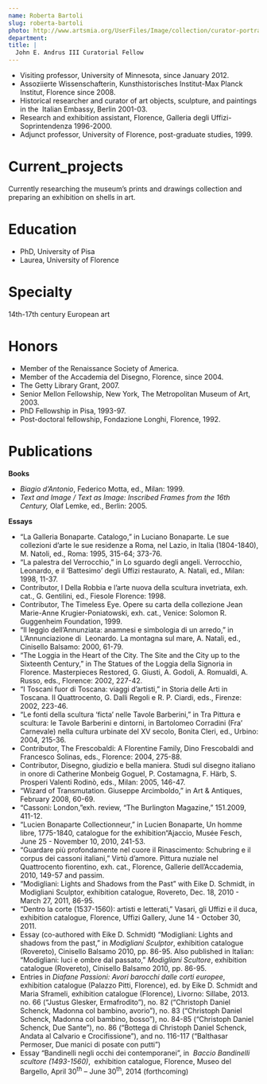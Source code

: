 ```yaml
---
name: Roberta Bartoli
slug: roberta-bartoli
photo: http://www.artsmia.org/UserFiles/Image/collection/curator-portraits/bartoli.jpg
department: 
title: |
  John E. Andrus III Curatorial Fellow
---
```


<ul>

<li>Visiting professor, University of Minnesota, since January 2012.</li>

<li>Assoziierte Wissenschafterin, Kunsthistorisches Institut-Max Planck Institut, Florence since 2008.</li>

<li>Historical researcher and curator of art objects, sculpture, and paintings in the  Italian Embassy, Berlin 2001-03.</li>

<li>Research and exhibition assistant, Florence, Galleria degli Uffizi-Soprintendenza 1996-2000.</li>

<li>Adjunct professor, University of Florence, post-graduate studies, 1999.</li>

</ul>

# Current_projects

<p>Currently researching the museum’s prints and drawings collection and preparing an exhibition on shells in art.</p>

# Education

<ul>

<li>PhD, University of Pisa</li>

<li>Laurea, University of Florence</li>

</ul>

# Specialty

<p>14th-17th century European art</p>

# Honors

<ul>

<li>Member of the Renaissance Society of America.</li>

<li>Member of the Accademia del Disegno, Florence, since 2004.</li>

<li>The Getty Library Grant, 2007.</li>

<li>Senior Mellon Fellowship, New York, The Metropolitan Museum of Art, 2003.</li>

<li>PhD Fellowship in Pisa, 1993-97.</li>

<li>Post-doctoral fellowship, Fondazione Longhi, Florence, 1992.</li>

</ul>

# Publications

<p><strong>Books</strong></p>

<ul>

<li><em>Biagio d’Antonio</em>, Federico Motta, ed., Milan: 1999.</li>

<li><em>Text and Image / Text as Image: Inscribed Frames from the 16th Century,</em> Olaf Lemke, ed., Berlin: 2005.</li>

</ul>

<p><strong>Essays</strong></p>

<ul>

<li>“La Galleria Bonaparte. Catalogo,” in Luciano Bonaparte. Le sue collezioni d’arte le sue residenze a Roma, nel Lazio, in Italia (1804-1840), M. Natoli, ed., Roma: 1995, 315-64; 373-76.</li>

<li>“La palestra del Verrocchio,” in Lo sguardo degli angeli. Verrocchio, Leonardo, e il ‘Battesimo’ degli Uffizi restaurato, A. Natali, ed., Milan: 1998, 11-37.</li>

<li>Contributor, I Della Robbia e l’arte nuova della scultura invetriata, exh. cat., G. Gentilini, ed., Fiesole Florence: 1998.</li>

<li>Contributor, The Timeless Eye. Opere su carta della collezione Jean Marie-Anne Krugier-Poniatowski, exh. cat., Venice: Solomon R. Guggenheim Foundation, 1999.</li>

<li>“Il leggìo dell’Annunziata: anamnesi e simbologia di un arredo,” in L’Annunciazione di  Leonardo. La montagna sul mare, A. Natali, ed., Cinisello Balsamo: 2000, 61-79.</li>

<li>“The Loggia in the Heart of the City. The Site and the City up to the Sixteenth Century,” in The Statues of the Loggia della Signoria in Florence. Masterpieces Restored, G. Giusti, A. Godoli, A. Romualdi, A. Russo, eds., Florence: 2002, 227-42.</li>

<li>“I Toscani fuor di Toscana: viaggi d’artisti,” in Storia delle Arti in Toscana. Il Quattrocento, G. Dalli Regoli e R. P. Ciardi, eds., Firenze: 2002, 223-46.</li>

<li>“Le fonti della scultura ‘ficta’ nelle Tavole Barberini,” in Tra Pittura e scultura: le Tavole Barberini e dintorni, in Bartolomeo Corradini (Fra’ Carnevale) nella cultura urbinate del XV secolo, Bonita Cleri, ed., Urbino: 2004, 215-36.</li>

<li>Contributor, The Frescobaldi: A Florentine Family, Dino Frescobaldi and Francesco Solinas, eds., Florence: 2004, 275-88.</li>

<li>Contributor, Disegno, giudizio e bella maniera. Studi sul disegno italiano in onore di Catherine Monbeig Goguel, P. Costamagna, F. Härb, S. Prosperi Valenti Rodinò, eds., Milan: 2005, 146-47.</li>

<li>“Wizard of Transmutation. Giuseppe Arcimboldo,” in Art &amp; Antiques, February 2008, 60-69.</li>

<li>“Cassoni: London,”exh. review, “The Burlington Magazine,” 151.2009, 411-12.</li>

<li>“Lucien Bonaparte Collectionneur,” in Lucien Bonaparte, Un homme libre, 1775-1840, catalogue for the exhibition“Ajaccio, Musée Fesch, June 25 - November 10, 2010, 241-53.</li>

<li>“Guardare più profondamente nel cuore il Rinascimento: Schubring e il corpus dei cassoni italiani,” Virtù d’amore. Pittura nuziale nel Quattrocento fiorentino, exh. cat., Florence, Gallerie dell’Accademia,  2010, 149-57 and passim.</li>

<li>“Modigliani: Lights and Shadows from the Past” with Eike D. Schmidt, in Modigliani Sculptor, exhibition catalogue, Rovereto, Dec. 18, 2010 - March 27, 2011, 86-95.</li>

<li>“Dentro la corte (1537-1560): artisti e letterati,” Vasari, gli Uffizi e il duca, exhibition catalogue, Florence, Uffizi Gallery, June 14 - October 30, 2011.</li>

<li>Essay (co-authored with Eike D. Schmidt) “Modigliani: Lights and shadows from the past,” in <i>Modigliani Sculptor</i>, exhibition catalogue (Rovereto), Cinisello Balsamo 2010, pp. 86-95. Also published in Italian: “Modigliani: luci e ombre dal passato,” <i>Modigliani Scultore</i>, exhibition catalogue (Rovereto), Cinisello Balsamo 2010, pp. 86-95.</li>

<li>Entries in <i>Diafane Passioni: Avori barocchi dalle corti europee</i>, exhibition catalogue (Palazzo Pitti, Florence), ed. by Eike D. Schmidt and Maria Sframeli, exhibition catalogue (Florence), Livorno: Sillabe, 2013. no. 66 (“Justus Glesker, Ermafrodito”), no. 82 (“Christoph Daniel Schenck, Madonna col bambino, avorio”), no. 83 (“Christoph Daniel Schenck, Madonna col bambino, bosso”), no. 84-85 (“Christoph Daniel Schenck, Due Sante”), no. 86 (“Bottega di Christoph Daniel Schenck, Andata al Calvario e Crocifissione”), and no. 116-117 (“Balthasar Permoser, Due manici di posate con putti”)</li>

<li>Essay “Bandinelli negli occhi dei contemporanei”, in  <i>Baccio Bandinelli scultore (1493-1560)</i>,  exhibition catalogue, Florence, Museo del Bargello, April 30<sup>th</sup> – June 30<sup>th</sup>, 2014 (forthcoming)</li>

</ul>
